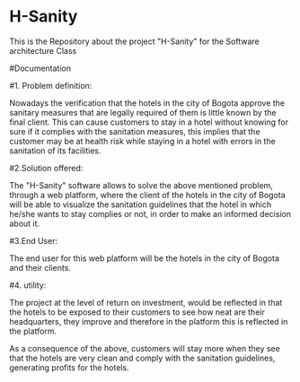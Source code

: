 # H-Sanity
This is the Repository about the project "H-Sanity" for the Software architecture Class



#Documentation

#1. Problem definition:


Nowadays the verification that the hotels in the city of Bogota approve the sanitary measures that are legally required of them is little known by the final client. 
This can cause customers to stay in a hotel without knowing for sure if it complies with the sanitation measures, this implies that the customer may be at health risk while staying in a hotel with errors in the sanitation of its facilities.


#2.Solution offered:


The "H-Sanity" software allows to solve the above mentioned problem, through a web platform, where the client of the hotels in the city of Bogota will be able to visualize the sanitation guidelines that the hotel in which he/she wants to stay complies or not, in order to make an informed decision about it. 


#3.End User:


The end user for this web platform will be the hotels in the city of Bogota and their clients.


#4. utility:


The project at the level of return on investment, would be reflected in that the hotels to be exposed to their customers to see how neat are their headquarters, they improve and therefore in the platform this is reflected in the platform.

As a consequence of the above, customers will stay more when they see that the hotels are very clean and comply with the sanitation guidelines, generating profits for the hotels.

